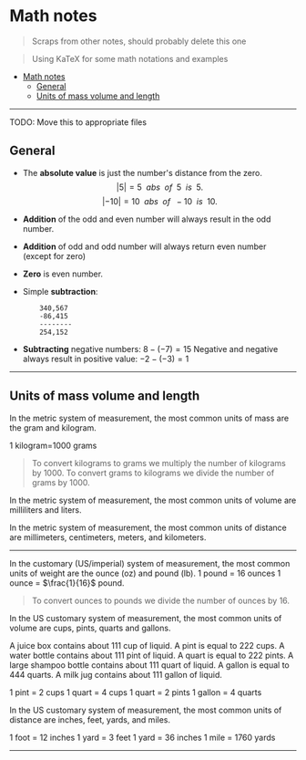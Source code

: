 # Math notes

> Scraps from other notes, should probably delete this one

> Using KaTeX for some math notations and examples

-   [Math notes](#Math-notes)
    -   [General](#General)
    -   [Units of mass volume and length](#Units-of-mass-volume-and-length)

---

TODO: Move this to appropriate files

## General

-   The **absolute value** is just the number's distance from the zero.
    $$
    |5| = 5\enspace abs\enspace of\enspace 5\enspace is\enspace 5.
    $$
    $$
    |-10| = 10\enspace abs\enspace of\enspace -10\enspace is\enspace 10.
    $$
-   **Addition** of the odd and even number will always result in the odd number.
-   **Addition** of odd and odd number will always return even number (except for zero)
-   **Zero** is even number.
-   Simple **subtraction**:

    ```none
        340,567
        -86,415
        --------
        254,152
    ```

-   **Subtracting** negative numbers: $8 - (-7) = 15$ Negative and negative always result in positive value: $-2 - (-3) = 1$

---

## Units of mass volume and length

In the metric system of measurement, the most common units of mass are the gram and kilogram.

1 kilogram=1000 grams

> To convert kilograms to grams we multiply the number of kilograms by 1000. To convert grams to kilograms we divide the number of grams by 1000.

In the metric system of measurement, the most common units of volume are milliliters and liters.

In the metric system of measurement, the most common units of distance are millimeters, centimeters, meters, and kilometers.

---

In the customary (US/imperial) system of measurement, the most common units of weight are the ounce (oz) and pound (lb). 1 pound = 16 ounces 1 ounce = $\frac{1}{16}$ pound.

> To convert ounces to pounds we divide the number of ounces by 16.

In the US customary system of measurement, the most common units of volume are cups, pints, quarts and gallons.

A juice box contains about 111 cup of liquid. A pint is equal to 222 cups. A water bottle contains about 111 pint of liquid. A quart is equal to 222 pints. A large shampoo bottle contains about 111 quart of liquid. A gallon is equal to 444 quarts. A milk jug contains about 111 gallon of liquid.

1 pint = 2 cups 1 quart = 4 cups 1 quart = 2 pints 1 gallon = 4 quarts

In the US customary system of measurement, the most common units of distance are inches, feet, yards, and miles.

1 foot = 12 inches 1 yard = 3 feet 1 yard = 36 inches 1 mile = 1760 yards

---
